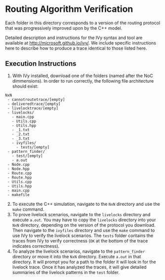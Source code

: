 # Routing Algorithm Verification

Each folder in this directory corresponds to a version of the routing protocol that was progressively improved upon by the C++ model.

Detailed description and instructions for the IVy syntax and tool are available at <http://microsoft.github.io/ivy/>. We include specific instructions here to describe how to produce a trace identical to those listed here.

## Execution Instructions

1. With IVy installed, download one of the folders (named after the NoC dimmensions). In order to run correctly, the following file architecture should exist: 
```
NxN
 - cannotroutetrace/[empty]
 - deliveredtrace/[empty]
 - livelocktrace/[empty]
 - livelocks/
   - main.cpp
   - Utils.cpp
   - Utils.hpp
   - _1.txt
   - _2.txt
   - _3.txt
   - ivyfiles/
     - tests/[empty]
 - pattern_finder/
   - test/[empty]
   - a.out
 - Node.cpp
 - Node.hpp
 - Route.cpp
 - Route.hpp
 - Utils.cpp
 - Utils.hpp
 - main.cpp
 - makefile
 ```
2. To execute the C++ simulation, navigate to the `NxN` directory and use the `make` command.
3. To prove livelock scenarios, navigate to the `livelocks` directory and execute `a.out`. You may have to copy the `livelocks` directory into your `NxN` directory, depending on the version of the protocol you download. Then navigate to the `ivyfiles` directory and use the `make` command to use IVy to verify the livelock scenarios. The `tests` folder contains the traces from IVy to verify correctness (`OK` at the bottom of the trace indicates correctness).
4. To analyze the livelock scenarios, navigate to the `pattern_finder` directory or move it into the `NxN` directory. Execute `a.out` in that directory. It will prompt you for a path to the folder it will look in for the livelock trace. Once it has analyzed the traces, it will give detailed summaries of the livelock patterns in the `test` folder.
